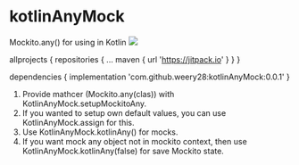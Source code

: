 # kotlinAnyMock
Mockito.any() for using in Kotlin 
[![](https://jitpack.io/v/weery28/kotlinAnyMock.svg)](https://jitpack.io/#weery28/kotlinAnyMock)

allprojects {
		repositories {
			...
			maven { url 'https://jitpack.io' }
		}
	}
  
  dependencies {
	        implementation 'com.github.weery28:kotlinAnyMock:0.0.1'
	}
  

1. Provide mathcer (Mockito.any(clas)) with KotlinAnyMock.setupMockitoAny.
2. If you wanted to setup own default values, you can use KotlinAnyMock.assign for this.
3. Use KotlinAnyMock.kotlinAny() for mocks.
4. If you want mock any object not in mockito context, then use KotlinAnyMock.kotlinAny(false) for save Mockito state.
